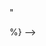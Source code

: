 <!-- markdownlint-disable MD041 MD053 -->

[file-annotations]: cli.md#-a-file-annotations
[thread-comments]: cli.md#-g-thread-comments
[step-summary]: cli.md#-w-step-summary
[tidy-review]: cli.md#-d-tidy-review
[format-review]: cli.md#-m-format-review

[format-annotations-preview]: images/annotations-clang-format.png
[tidy-annotations-preview]: images/annotations-clang-tidy.png
[step-summary-preview]: images/step-summary.png
[thread-comment-preview]: images/comment.png
[tidy-review-preview]: images/tidy-review.png
[format-review-preview]: images/format-review.png
[format-suggestion-preview]: images/format-suggestion.png

[cli-doc]: cli.md
<!--
{%
    include "../../README.md"
    start="<!-- start -->"
%} -->
